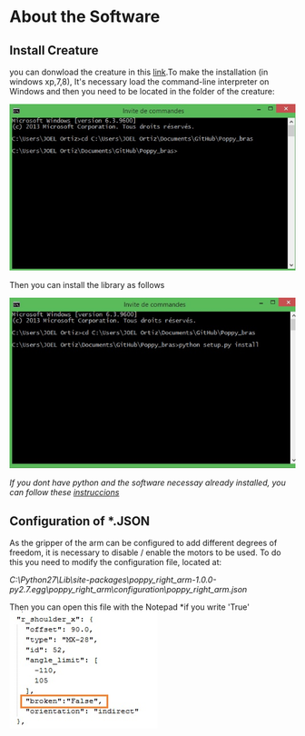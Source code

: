 # About the Software

## Install Creature

you can donwload the creature in this [link](https://github.com/joelortizsosa/Poppy_bras_Creatures).To make the installation (in windows xp,7,8), It's necessary load  the command-line interpreter on Windows and then 
you need to be located in the folder of the creature:

![img16](img/assembly/img16.jpg)

Then you can install the library as follows

![img17](img/assembly/img17.jpg)

*If you dont have python and the software necessay already installed, you can follow these [instruccions](https://forum.poppy-project.org/t/poppy-on-windows-all-you-need-to-do/392)*

## Configuration of *.JSON

As the gripper of the arm can be configured to add different degrees of freedom, it is necessary to disable / enable the motors to be used. To do this you need to modify the configuration file, located at:

*C:\Python27\Lib\site-packages\poppy_right_arm-1.0.0-py2.7.egg\poppy_right_arm\configuration\poppy_right_arm.json*

Then you can open this file with the Notepad
*if you write 'True'
![img18](img/assembly/img18.jpg)
